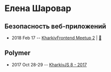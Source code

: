 # Елена Шаровар

## Безопасность веб-приложений
- 2018 Feb 17 -- [KharkivFrontend Meetup 2](https://youtu.be/0BwpXOTj_P0)  | [:notebook:](https://drive.google.com/drive/folders/1vsufgRXSOgG5QN8uk0urU8nQAkMF1G_k)  
## Polymer
- 2017 Oct 28-29 -- [KharkivJS 8 - 2017](https://www.youtube.com/watch?v=Xi_eauNC_3E)    
